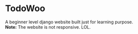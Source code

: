 # TodoWoo
A beginner level django website built just for learning purpose.
<br>
<strong>Note:</strong> The website is not responsive. LOL.

